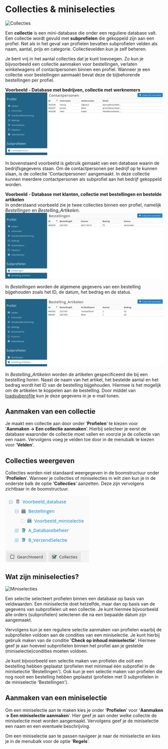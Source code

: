 # Collecties & miniselecties
![Collecties](https://www.youtube.com/watch?v=gNq1z2Xv0oU)

Een **collectie** is een mini-database die onder een reguliere database valt. Een collectie wordt gevuld met **subprofielen** die gekoppeld zijn aan een profiel. Net als in het geval van profielen bevatten subprofielen velden als naam, aantal, prijs en categorie. Collectievelden kun je zelf beheren.

Je bent vrij in het aantal collecties dat je kunt toevoegen. Zo kun je bijvoorbeeld een collectie aanmaken voor bestellingen, verlaten winkelwagens of contactpersonen binnen een profiel. Wanneer je een collectie voor bestellingen aanmaakt bevat deze de bijbehorende bestellingen per profiel.

**Voorbeeld - Database met bedrijven, collectie met werknemers**  
![Voorbeeld van collecties binnen een profiel](../images/nl/collectie_voorbeeld1.png)

In bovenstaand voorbeeld is gebruik gemaakt van een database waarin de bedrijfsgegevens staan. Om de contactpersonen per bedrijf op te kunnen slaan, is de collectie 'Contactpersonen' aangemaakt. In deze collectie kunnen meerdere contactpersonen als subprofiel aan het bedrijf gekoppeld worden.  

**Voorbeeld - Database met klanten, collectie met bestellingen en bestelde artikelen**  
In onderstaand voorbeeld zie je twee collecties binnen een profiel, namelijk *Bestellingen* en *Bestelling_Artikelen*.  
![Voorbeeld van collecties binnen een profiel](../images/nl/collectie_voorbeeld2.png)

In *Bestellingen* worden de algemene gegevens van een bestelling bijgehouden zoals het ID, de datum, het bedrag en de status. 

![Voorbeeld van collecties binnen een profiel](../images/nl/collectie_voorbeeld3.png)

In *Bestelling_Artikelen* worden de artikelen gespecificeerd die bij een bestelling horen. Naast de naam van het artikel, het bestelde aantal en het bedrag wordt het ID van de bestelling bijgehouden. Hiermee is het mogelijk om de artikelen te koppelen aan de bestelling. Door middel van [loadsubprofile](./loadprofile-and-loadsubprofile) kun je deze gegevens in je e-mail tonen.

## Aanmaken van een collectie
Je maakt een collectie aan door onder ‘**Profielen**’ te kiezen voor ‘**Aanmaken -> Een collectie aanmaken**’. Hierbij selecteer je eerst de database waaronder de collectie moet vallen en voorzie je de collectie van een naam. Vervolgens voeg je velden toe door in de menubalk te kiezen voor '**Velden**'.

## Collecties weergeven
Collecties worden niet standaard weergegeven in de boomstructuur onder '**Profielen**'. Wanneer je collecties of miniselecties in wilt zien kun je in de onderste balk de optie '**Collecties**' aanzetten. Deze zijn vervolgens zichtbaar in de boomstructuur.

![Voorbeeld van collecties binnen de boomstructuur](../images/nl/collectie_boomstructuur.png)

## Wat zijn miniselecties?
![Miniselecties](https://www.youtube.com/watch?v=leOwouYGKGw)

Een selectie selecteert profielen binnen een database op basis van veldwaarden. Een miniselectie doet hetzelfde, maar dan op basis van de gegevens van subprofielen uit een collectie. Je kunt hiermee bijvoorbeeld alle orders (subprofielen) selecteren die na een bepaalde datum zijn aangemaakt.

Vervolgens kun je een reguliere selectie aanmaken van profielen waarbij de subprofielen voldoen aan de condities van een miniselectie. Je kunt hierbij gebruik maken van de conditie '**Check op inhoud miniselectie**'. Hiermee geef je aan hoeveel subprofielen binnen het profiel aan je gestelde (miniselectie)condities moeten voldoen.

Je kunt bijvoorbeeld een selectie maken van profielen die ooit een bestelling hebben geplaatst (profielen met minimaal één subprofiel in de miniselectie 'Bestellingen'). Ook kun je een selectie maken van profielen die nog nooit een bestelling hebben geplaatst (profielen met 0 subprofielen in de miniselectie 'Bestellingen').

## Aanmaken van een miniselectie
Om een miniselectie aan te maken kies je onder '**Profielen**' voor '**Aanmaken -> Een miniselectie aanmaken**'. Hier geef je aan onder welke collectie de miniselectie moet worden aangemaakt. Vervolgens geef je de miniselectie een naam en een eventuele beschrijving.

Om een miniselectie aan te passen navigeer je naar de miniselectie en kies je in de menubalk voor de optie '**Regels**'.
